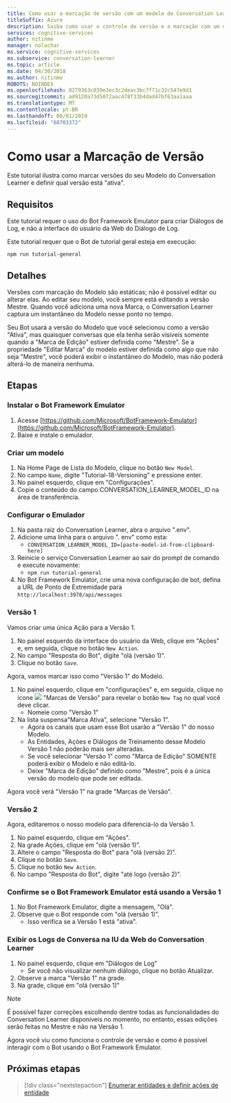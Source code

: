 ```yaml
---
title: Como usar a marcação de versão com um modelo de Conversation Learner-serviços cognitivas do Azure | Microsoft Docs
titleSuffix: Azure
description: Saiba como usar o controle de versão e a marcação com um modelo de aprendiz de conversa.
services: cognitive-services
author: nitinme
manager: nolachar
ms.service: cognitive-services
ms.subservice: conversation-learner
ms.topic: article
ms.date: 04/30/2018
ms.author: nitinme
ROBOTS: NOINDEX
ms.openlocfilehash: 0279363c039e3ec3c2deac3bc7f71c32c547e9d1
ms.sourcegitcommit: ad9120a73d5072aac478f33b4dad47bf63aa1aaa
ms.translationtype: MT
ms.contentlocale: pt-BR
ms.lasthandoff: 08/01/2019
ms.locfileid: "68703372"
---
```

# <a name="how-to-use-version-tagging"></a>Como usar a Marcação de Versão

Este tutorial ilustra como marcar versões do seu Modelo do Conversation Learner e definir qual versão está "ativa".  

## <a name="requirements"></a>Requisitos
Este tutorial requer o uso do Bot Framework Emulator para criar Diálogos de Log, e não a interface do usuário da Web do Diálogo de Log.  

Este tutorial requer que o Bot de tutorial geral esteja em execução:

    npm run tutorial-general

## <a name="details"></a>Detalhes

Versões com marcação do Modelo são estáticas; não é possível editar ou alterar elas. Ao editar seu modelo, você sempre está editando a versão Mestre. Quando você adiciona uma nova Marca, o Conversation Learner captura um instantâneo do Modelo nesse ponto no tempo. 

Seu Bot usará a versão do Modelo que você selecionou como a versão "Ativa", mas quaisquer conversas que ela tenha serão visíveis somente quando a "Marca de Edição" estiver definida como "Mestre". Se a propriedade "Editar Marca" do modelo estiver definida como algo que não seja "Mestre", você poderá exibir o instantâneo do Modelo, mas não poderá alterá-lo de maneira nenhuma.

## <a name="steps"></a>Etapas

### <a name="install-the-bot-framework-emulator"></a>Instalar o Bot Framework Emulator

1. Acesse [https://github.com/Microsoft/BotFramework-Emulator](https://github.com/Microsoft/BotFramework-Emulator).
2. Baixe e instale o emulador.

### <a name="create-a-model"></a>Criar um modelo

1. Na Home Page de Lista do Modelo, clique no botão `New Model`.
2. No campo `Name`, digite "Tutorial-18-Versioning" e pressione enter.
4. No painel esquerdo, clique em "Configurações".
5. Copie o conteúdo do campo CONVERSATION_LEARNER_MODEL_ID na área de transferência.

### <a name="configure-the-emulator"></a>Configurar o Emulador

1. Na pasta raiz do Conversation Learner, abra o arquivo ".env".
2. Adicione uma linha para o arquivo ". env" como esta:
    - `CONVERSATION_LEARNER_MODEL_ID=[paste-model-id-from-clipboard-here]`
3. Reinicie o serviço Conversation Learner ao sair do prompt de comando e execute novamente:
    - `npm run tutorial-general`
4. No Bot Framework Emulator, crie uma nova configuração de bot, defina a URL de Ponto de Extremidade para `http://localhost:3978/api/messages`

### <a name="version-1"></a>Versão 1

Vamos criar uma única Ação para a Versão 1.

1. No painel esquerdo da interface do usuário da Web, clique em "Ações" e, em seguida, clique no botão `New Action`.
2. No campo "Resposta do Bot", digite "olá (versão 1)".
3. Clique no botão `Save`.

Agora, vamos marcar isso como "Versão 1" do Modelo.

1. No painel esquerdo, clique em "configurações" e, em seguida, clique no ícone ![](../media/tutorial18_version_tags.PNG) "Marcas de Versão" para revelar o botão `New Tag` no qual você deve clicar.
    - Nomeie como "Versão 1"
1. Na lista suspensa"Marca Ativa", selecione "Versão 1".  
    - Agora os canais que usam esse Bot usarão a "Versão 1" do nosso Modelo.
    - As Entidades, Ações e Diálogos de Treinamento desse Modelo Versão 1 não poderão mais ser alteradas.
    - Se você selecionar "Versão 1" como "Marca de Edição" SOMENTE poderá exibir o Modelo e não editá-lo.
    - Deixe "Marca de Edição" definido como "Mestre", pois é a única versão do modelo que pode ser editada.

Agora você verá "Versão 1" na grade "Marcas de Versão".

### <a name="version-2"></a>Versão 2

Agora, editaremos o nosso modelo para diferenciá-lo da Versão 1.

1. No painel esquerdo, clique em "Ações".
2. Na grade Ações, clique em "olá (versão 1)".
3. Altere o campo "Resposta do Bot" para "olá (versão 2)".
4. Clique no botão `Save`.
5. Clique no botão `New Action`.
6. No campo "Resposta do Bot", digite "até logo (versão 2)".

### <a name="confirm-bot-framework-emulator-is-using-version-1"></a>Confirme se o Bot Framework Emulator está usando a Versão 1

1. No Bot Framework Emulator, digite a mensagem, "Olá".
2. Observe que o Bot responde com "olá (versão 1)".
    - Isso verifica se a Versão 1 está "ativa".

### <a name="view-the-conversation-logs-in-conversation-learner-web-ui"></a>Exibir os Logs de Conversa na IU da Web do Conversation Learner

1. No painel esquerdo, clique em "Diálogos de Log"
    - Se você não visualizar nenhum diálogo, clique no botão Atualizar.
2. Observe a marca "Versão 1" na grade.
3. Na grade, clique em "olá (versão 1)"

> [!NOTE]
> É possível fazer correções escolhendo dentre todas as funcionalidades do Conversation Learner disponíveis no momento, no entanto, essas edições serão feitas no Mestre e não na Versão 1.

Agora você viu como funciona o controle de versão e como é possível interagir com o Bot usando o Bot Framework Emulator.

## <a name="next-steps"></a>Próximas etapas

> [!div class="nextstepaction"]
> [Enumerar entidades e definir ações de entidade](./tutorial-enum-set-entity.md)
